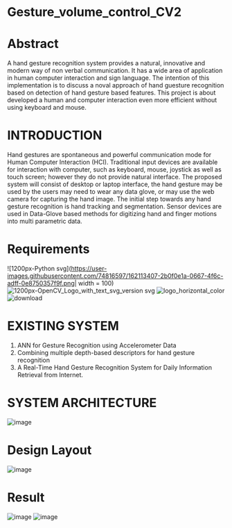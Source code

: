 # Gesture_volume_control_CV2

# Abstract
A hand gesture recognition system provides a natural, innovative and modern way of non verbal communication. It has a wide area of application in human computer interaction and sign language. The intention of this implementation is to discuss a noval approach of hand guesture recognition based on detection of hand gesture based features. This project is about developed a human and computer interaction even more efficient without using keyboard and mouse.

# INTRODUCTION
Hand gestures are spontaneous and powerful communication mode for Human Computer Interaction (HCI). Traditional input devices are available for interaction with computer, such as keyboard, mouse, joystick as well as touch screen; however they do not provide natural interface. The proposed system will consist of desktop or laptop interface, the hand gesture may be used by the users may need to wear any data glove, or may use the web camera for capturing the hand image. The initial step towards any hand gesture recognition is hand tracking and segmentation. Sensor devices are used in Data-Glove based methods for digitizing hand and finger motions into multi parametric data.

# Requirements
![1200px-Python svg](https://user-images.githubusercontent.com/74816597/162113407-2b0f0e1a-0667-4f6c-adff-0e8750357f9f.png| width = 100)
![1200px-OpenCV_Logo_with_text_svg_version svg](https://user-images.githubusercontent.com/74816597/162113446-b9890016-da6b-441d-a06e-cac5b1149075.png)
![logo_horizontal_color](https://user-images.githubusercontent.com/74816597/162113630-cd47f74d-614c-4a86-a802-9453a6ddbcdb.png)
![download](https://user-images.githubusercontent.com/74816597/162113822-87e87bd8-ba25-483e-ba50-f381bd2bf891.png)


# EXISTING SYSTEM
1. ANN for Gesture Recognition using Accelerometer Data
2. Combining multiple depth-based descriptors for hand gesture recognition
3. A Real-Time Hand Gesture Recognition System for Daily Information Retrieval from Internet.

# SYSTEM ARCHITECTURE
![image](https://user-images.githubusercontent.com/74816597/162113157-b8b93d21-3d4f-47ff-810f-c8b7b42c89bd.png)

# Design Layout
![image](https://user-images.githubusercontent.com/74816597/162113556-9b22fe90-af71-4087-8a6a-7820c18bb36b.png)


# Result
![image](https://user-images.githubusercontent.com/74816597/162113219-929e377c-3817-4067-b01e-d89f89df18d3.png)
![image](https://user-images.githubusercontent.com/74816597/162113234-f0e40278-e6b7-4474-b9f6-cf758a38cab3.png)
